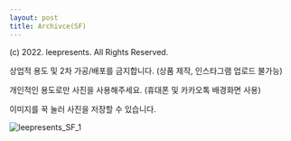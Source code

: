 ```yaml
---
layout: post
title: Archivce(SF)
---
```


(c) 2022. leepresents. All Rights Reserved.

상업적 용도 및 2차 가공/배포를 금지합니다. (상품 제작, 인스타그램 업로드 불가능)

개인적인 용도로만 사진을 사용해주세요. (휴대폰 및 카카오톡 배경화면 사용)


이미지를 꾹 눌러 사진을 저장할 수 있습니다.

![leepresents_SF_1](https://user-images.githubusercontent.com/99234975/153117653-702ce024-a88d-47b0-b7a6-574e3845a22c.jpg)
